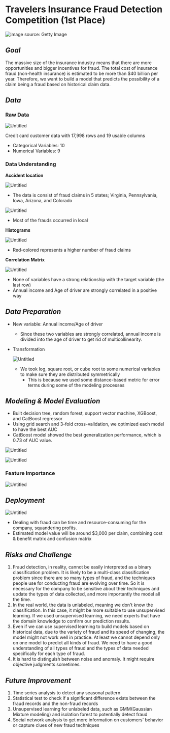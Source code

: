 # Travelers Insurance Fraud Detection Competition (1st Place)

![image source: Getty Image](https://s3-us-west-2.amazonaws.com/secure.notion-static.com/3d83aef5-3c28-44c2-be34-4f9c31516a28/Untitled.png)

## *Goal*

The massive size of the insurance industry means that there are more opportunities and bigger incentives for fraud. The total cost of insurance fraud (non-health insurance) is estimated to be more than $40 billion per year. Therefore, we want to build a model that predicts the possibility of a claim being a fraud based on historical claim data.

## *Data*

### Raw Data

![Untitled](https://s3-us-west-2.amazonaws.com/secure.notion-static.com/a947670e-dcdd-4e4d-8b67-d06c1465b655/Untitled.png)

Credit card customer data with 17,998 rows and 19 usable columns

- Categorical Variables: 10
- Numerical Variables: 9

### Data Understanding

**Accident location**

![Untitled](https://s3-us-west-2.amazonaws.com/secure.notion-static.com/b2fd3e26-b1ea-48f4-8c39-acb72ae1e5d9/Untitled.png)

- The data is consist of fraud claims in 5 states; Virginia, Pennsylvania, Iowa, Arizona, and Colorado

![Untitled](https://s3-us-west-2.amazonaws.com/secure.notion-static.com/6506b4d0-4af2-4476-811d-2a72e7544b66/Untitled.png)

- Most of the frauds occurred in local

**Histograms**

![Untitled](https://s3-us-west-2.amazonaws.com/secure.notion-static.com/67a11d2d-c059-46b4-8ba6-c827992e1859/Untitled.png)

- Red-colored represents a higher number of fraud claims

**Correlation Matrix**

![Untitled](https://s3-us-west-2.amazonaws.com/secure.notion-static.com/b0825da0-0b69-480e-ae57-1a8677338ba3/Untitled.png)

- None of variables have a strong relationship with the target variable (the last row)
- Annual income and Age of driver are strongly correlated in a positive way

## *Data Preparation*

- New variable: Annual income/Age of driver
    - Since these two variables are strongly correlated, annual income is divided into the age of driver to get rid of multicollinearity.
- Transformation
    
    ![Untitled](https://s3-us-west-2.amazonaws.com/secure.notion-static.com/32a33d2f-6504-41db-b42b-03a00a768bcf/Untitled.png)
    
    - We took log, square root, or cube root to some numerical variables to make sure they are distributed symmetrically
        - This is because we used some distance-based metric for error terms during some of the modeling processes

## *Modeling & Model Evaluation*

- Built decision tree, random forest, support vector machine, XGBoost, and CatBoost regressor
- Using grid search and 3-fold cross-validation, we optimized each model to have the best AUC
- CatBoost model showed the best generalization performance, which is 0.73 of AUC value.

![Untitled](https://s3-us-west-2.amazonaws.com/secure.notion-static.com/81f2a2fa-4c33-4ee0-a05c-9cb9858e7993/Untitled.png)

![Untitled](https://s3-us-west-2.amazonaws.com/secure.notion-static.com/48848afb-1edf-46ff-b81d-9f6b4fb5d975/Untitled.png)

### Feature Importance

![Untitled](https://s3-us-west-2.amazonaws.com/secure.notion-static.com/88deb332-7866-4f0b-a6b1-c677a506c616/Untitled.png)

## *Deployment*

![Untitled](https://s3-us-west-2.amazonaws.com/secure.notion-static.com/79f48742-cbd0-41f5-9b81-51c089f51705/Untitled.png)

- Dealing with fraud can be time and resource-consuming for the company, squandering profits.
- Estimated model value will be around $3,000 per claim, combining cost & benefit matrix and confusion matrix

## ***Risks and Challenge***

1. Fraud detection, in reality, cannot be easily interpreted as a binary classification problem. It is likely to be a multi-class classification problem since there are so many types of fraud, and the techniques people use for conducting fraud are evolving over time. So it is necessary for the company to be sensitive about their techniques and update the types of data collected, and more importantly the model all the time.
2. In the real world, the data is unlabeled, meaning we don’t know the classification. In this case, it might be more suitable to use unsupervised learning. If we used unsupervised learning, we need experts that have the domain knowledge to confirm our prediction results.
3. Even if we can use supervised learning to build models based on historical data, due to the variety of fraud and its speed of changing, the model might not work well in practice. At least we cannot depend only on one model to predict all kinds of fraud. We need to have a good understanding of all types of fraud and the types of data needed specifically for each type of fraud.
4. It is hard to distinguish between noise and anomaly. It might require objective judgments sometimes.

## *Future Improvement*

1. Time series analysis to detect any seasonal pattern
2. Statistical test to check if a significant difference exists between the fraud records and the non-fraud records
3. Unsupervised learning for unlabeled data, such as GMM(Gaussian Mixture modeling) and isolation forest to potentially detect fraud
4. Social network analysis to get more information on customers' behavior or capture clues of new fraud techniques
